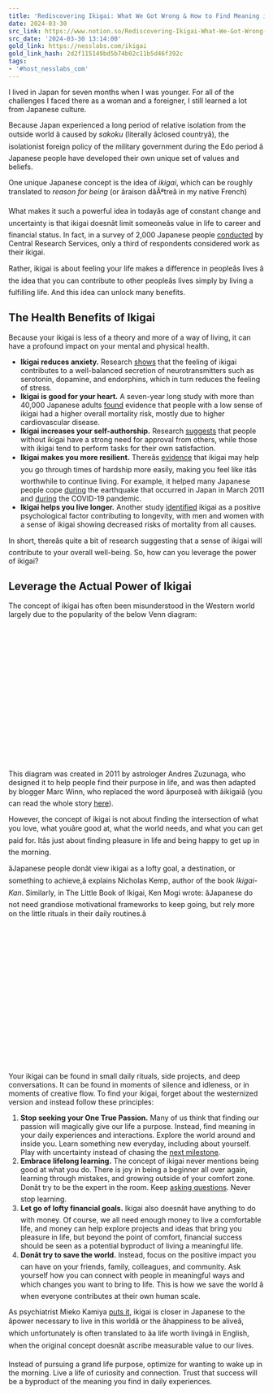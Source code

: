 ```yaml
---
title: 'Rediscovering Ikigai: What We Got Wrong & How to Find Meaning in Life'
date: 2024-03-30
src_link: https://www.notion.so/Rediscovering-Ikigai-What-We-Got-Wrong-and-How-to-Find-Meaning-in-Life-83ae9ee3347d4e4786cc64239f14a577
src_date: '2024-03-30 13:14:00'
gold_link: https://nesslabs.com/ikigai
gold_link_hash: 2d2f115149bd5b74b02c11b5d46f392c
tags:
- '#host_nesslabs_com'
---
```



I lived in Japan for seven months when I was younger. For all of the challenges I faced there as a woman and a foreigner, I still learned a lot from Japanese culture.


Because Japan experienced a long period of relative isolation from the outside world â caused by *sakoku* (literally âclosed countryâ), the isolationist foreign policy of the military government during the Edo period â Japanese people have developed their own unique set of values and beliefs.


One unique Japanese concept is the idea of *ikigai*, which can be roughly translated to *reason for being* (or âraison dâÃªtreâ in my native French)


What makes it such a powerful idea in todayâs age of constant change and uncertainty is that ikigai doesnât limit someoneâs value in life to career and financial status. In fact, in a survey of 2,000 Japanese people [conducted](https://www.crs.or.jp/backno/No636/6362.htm) by Central Research Services, only a third of respondents considered work as their ikigai.


Rather, ikigai is about feeling your life makes a difference in peopleâs lives â the idea that you can contribute to other peopleâs lives simply by living a fulfilling life. And this idea can unlock many benefits.


The Health Benefits of Ikigai
-----------------------------


Because your ikigai is less of a theory and more of a way of living, it can have a profound impact on your mental and physical health.


* **Ikigai reduces anxiety.** Research [shows](http://www.ccsenet.org/journal/index.php/gjhs/article/view/18478/12980) that the feeling of ikigai contributes to a well-balanced secretion of neurotransmitters such as serotonin, dopamine, and endorphins, which in turn reduces the feeling of stress.
* **Ikigai is good for your heart.** A seven-year long study with more than 40,000 Japanese adults [found](https://www.ncbi.nlm.nih.gov/pubmed/18596247) evidence that people with a low sense of ikigai had a higher overall mortality risk, mostly due to higher cardiovascular disease.
* **Ikigai increases your self-authorship.** Research [suggests](https://www.autonomicneuroscience.com/article/S1566-0702(09)00479-2/abstract) that people without ikigai have a strong need for approval from others, while those with ikigai tend to perform tasks for their own satisfaction.
* **Ikigai makes you more resilient.** Thereâs [evidence](https://link.springer.com/article/10.1023/A:1021747419204) that ikigai may help you go through times of hardship more easily, making you feel like itâs worthwhile to continue living. For example, it helped many Japanese people cope [during](http://www.scirp.org/fileOperation/downLoad.aspx?path=PSYCH20110800005_56761305.pdf&type=journal) the earthquake that occurred in Japan in March 2011 and [during](https://www.researchgate.net/publication/349725406_Health_Benefits_of_Ikigai_A_Review_of_Literature) the COVID-19 pandemic.
* **Ikigai helps you live longer.** Another study [identified](https://www.ncbi.nlm.nih.gov/pubmed/19539820) ikigai as a positive psychological factor contributing to longevity, with men and women with a sense of ikigai showing decreased risks of mortality from all causes.


In short, thereâs quite a bit of research suggesting that a sense of ikigai will contribute to your overall well-being. So, how can you leverage the power of ikigai?


Leverage the Actual Power of Ikigai
-----------------------------------


The concept of ikigai has often been misunderstood in the Western world largely due to the popularity of the below Venn diagram:


![](data:image/svg+xml,%3Csvg%20xmlns='http://www.w3.org/2000/svg'%20viewBox='0%200%201024%20574'%3E%3C/svg%3E)
This diagram was created in 2011 by astrologer Andres Zuzunaga, who designed it to help people find their purpose in life, and was then adapted by blogger Marc Winn, who replaced the word âpurposeâ with âikigaiâ (you can read the whole story [here](https://ikigaitribe.com/ikigai/ikigai-misunderstood/)).


However, the concept of ikigai is not about finding the intersection of what you love, what youâre good at, what the world needs, and what you can get paid for. Itâs just about finding pleasure in life and being happy to get up in the morning.


âJapanese people donât view ikigai as a lofty goal, a destination, or something to achieve,â explains Nicholas Kemp, author of the book *Ikigai-Kan*. Similarly, in The Little Book of Ikigai, Ken Mogi wrote: âJapanese do not need grandiose motivational frameworks to keep going, but rely more on the little rituals in their daily routines.â


![](data:image/svg+xml,%3Csvg%20xmlns='http://www.w3.org/2000/svg'%20viewBox='0%200%201024%20575'%3E%3C/svg%3E)
Your ikigai can be found in small daily rituals, side projects, and deep conversations. It can be found in moments of silence and idleness, or in moments of creative flow. To find your ikigai, forget about the westernized version and instead follow these principles:


1. **Stop seeking your One True Passion.** Many of us think that finding our passion will magically give our life a purpose. Instead, find meaning in your daily experiences and interactions. Explore the world around and inside you. Learn something new everyday, including about yourself. Play with uncertainty instead of chasing the [next milestone](https://nesslabs.com/the-paradox-of-goals).
2. **Embrace lifelong learning.** The concept of ikigai never mentions being good at what you do. There is joy in being a beginner all over again, learning through mistakes, and growing outside of your comfort zone. Donât try to be the expert in the room. Keep [asking questions](https://nesslabs.com/generative-questions). Never stop learning.
3. **Let go of lofty financial goals.** Ikigai also doesnât have anything to do with money. Of course, we all need enough money to live a comfortable life, and money can help explore projects and ideas that bring you pleasure in life, but beyond the point of comfort, financial success should be seen as a potential byproduct of living a meaningful life.
4. **Donât try to save the world.** Instead, focus on the positive impact you can have on your friends, family, colleagues, and community. Ask yourself how you can connect with people in meaningful ways and which changes you want to bring to life. This is how we save the world â when everyone contributes at their own human scale.


As psychiatrist Mieko Kamiya [puts it](https://www.amazon.co.jp/%E7%94%9F%E3%81%8D%E3%81%8C%E3%81%84%E3%81%AB%E3%81%A4%E3%81%84%E3%81%A6-%E7%A5%9E%E8%B0%B7%E7%BE%8E%E6%81%B5%E5%AD%90%E3%82%B3%E3%83%AC%E3%82%AF%E3%82%B7%E3%83%A7%E3%83%B3-%E7%A5%9E%E8%B0%B7-%E7%BE%8E%E6%81%B5%E5%AD%90/dp/4622081814), ikigai is closer in Japanese to the âpower necessary to live in this worldâ or the âhappiness to be aliveâ, which unfortunately is often translated to âa life worth livingâ in English, when the original concept doesnât ascribe measurable value to our lives.


Instead of pursuing a grand life purpose, optimize for wanting to wake up in the morning. Live a life of curiosity and connection. Trust that success will be a byproduct of the meaning you find in daily experiences.